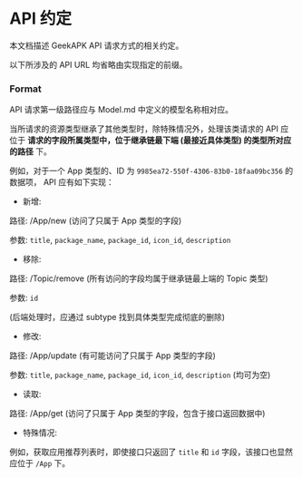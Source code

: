 # API 约定

本文档描述 GeekAPK API 请求方式的相关约定。

以下所涉及的 API URL 均省略由实现指定的前缀。

### Format

API 请求第一级路径应与 Model.md 中定义的模型名称相对应。

当所请求的资源类型继承了其他类型时，除特殊情况外，处理该类请求的 API 应位于 **请求的字段所属类型中，位于继承链最下端 (最接近具体类型) 的类型所对应的路径** 下。

例如，对于一个 App 类型的、ID 为 `9985ea72-550f-4306-83b0-18faa09bc356` 的数据项， API 应有如下实现：

- 新增:

路径: /App/new (访问了只属于 App 类型的字段)

参数: `title`, `package_name`, `package_id`, `icon_id`, `description`

- 移除:

路径: /Topic/remove (所有访问的字段均属于继承链最上端的 Topic 类型)

参数: `id`

(后端处理时，应通过 subtype 找到具体类型完成彻底的删除)

- 修改:

路径: /App/update (有可能访问了只属于 App 类型的字段)

参数: `title`, `package_name`, `package_id`, `icon_id`, `description` (均可为空)

- 读取:

路径: /App/get (访问了只属于 App 类型的字段，包含于接口返回数据中)

- 特殊情况:

例如，获取应用推荐列表时，即使接口只返回了 `title` 和 `id` 字段，该接口也显然应位于 `/App` 下。
